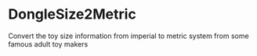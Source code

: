 # DongleSize2Metric
Convert the toy size information from imperial to metric system from some famous adult toy makers
